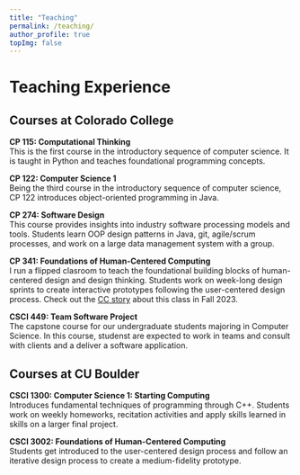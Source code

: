 ```yaml
---
title: "Teaching"
permalink: /teaching/
author_profile: true
topImg: false
---
```


# Teaching Experience 

## Courses at Colorado College 

**CP 115: Computational Thinking** \
This is the first course in the introductory sequence of computer science. It is taught in Python and teaches foundational programming concepts. 

**CP 122: Computer Science 1** \
Being the third course in the introductory sequence of computer science, CP 122 introduces object-oriented programming in Java.

**CP 274: Software Design** \
This course provides insights into industry software processing models and tools. Students learn OOP design patterns in Java, git, agile/scrum processes, and work on a large data management system with a group. 

**CP 341: Foundations of Human-Centered Computing** \
I run a flipped clasroom to teach the foundational building blocks of human-centered design and design thinking. Students work on week-long design sprints to create interactive prototypes following the user-centered design process. Check out the [CC story](https://www.coloradocollege.edu/newsevents/newsroom/2023/cc-course-emphasizes-human-computer-interaction-through-hands-on-learning.html) about this class in Fall 2023.

**CSCI 449: Team Software Project** \
The capstone course for our undergraduate students majoring in Computer Science. In this course, studenst are expected to work in teams and consult with clients and a deliver a software application. 

## Courses at CU Boulder 

**CSCI 1300: Computer Science 1: Starting Computing** \
Introduces fundamental techniques of programming through C++. Students work on weekly homeworks, recitation activities and apply skills learned in skills on a larger final project. 

**CSCI 3002: Foundations of Human-Centered Computing** \
Students get introduced to the user-centered design process and follow an iterative design process to create a medium-fidelity prototype. 




